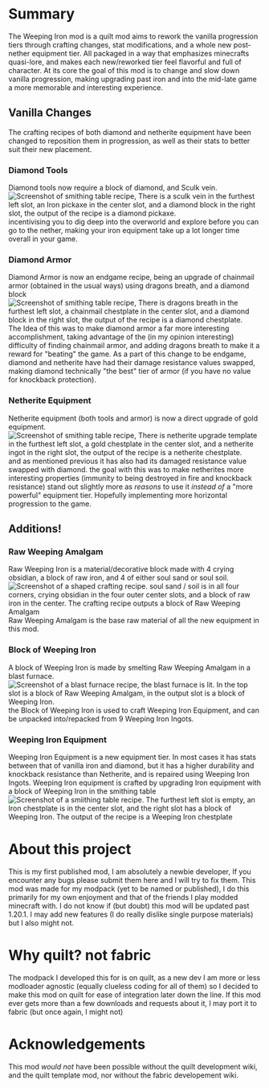 # Summary
The Weeping Iron mod is a quilt mod aims to rework the vanilla progression tiers through crafting changes, stat modifications, and a whole new post-nether equipment tier. All packaged in a way that emphasizes minecrafts quasi-lore, and makes each new/reworked tier feel flavorful and full of character. At its core the goal of this mod is to change and slow down vanilla progression, making upgrading past iron and into the mid-late game a more memorable and interesting experience.

## Vanilla Changes
The crafting recipes of both diamond and netherite equipment have been changed to reposition them in progression, as well as their stats to better suit their new placement.

### Diamond Tools
Diamond tools now require a block of diamond, and Sculk vein.
![Screenshot of smithing table recipe, There is a sculk vein in the furthest left slot, an Iron pickaxe in the center slot, and a diamond block in the right slot, the output of the recipe is a diamond pickaxe.](https://cdn.modrinth.com/data/noz094yT/images/09c6698949809dd7877bead187a6f7cfcac3a4a8.png)
incentivising you to dig deep into the overworld and explore before you can go to the nether, making your iron equipment take up a lot longer time overall in your game.

### Diamond Armor
Diamond Armor is now an endgame recipe, being an upgrade of chainmail armor (obtained in the usual ways) using dragons breath, and a diamond block
![Screenshot of smithing table recipe, There is dragons breath in the furthest left slot, a chainmail chestplate in the center slot, and a diamond block in the right slot, the output of the recipe is a diamond chestplate.](https://cdn.modrinth.com/data/noz094yT/images/9f2be441bc2ab54e5b5a933c463320c2d347c6d3.png)
The Idea of this was to make diamond armor a far more interesting accomplishment, taking advantage of the (in my opinion interesting) difficulty of finding chainmail armor, and adding dragons breath to make it a reward for "beating" the game. As a part of this change to be endgame, diamond and netherite have had their damage resistance values swapped, making diamond technically "the best" tier of armor (if you have no value for knockback protection).

### Netherite Equipment
Netherite equipment (both tools and armor) is now a direct upgrade of gold equipment.
![Screenshot of smithing table recipe, There is netherite upgrade template in the furthest left slot, a gold chestplate in the center slot, and a netherite ingot in the right slot, the output of the recipe is a netherite chestplate.](https://cdn.modrinth.com/data/noz094yT/images/1592257d4f028e81df7e3d4f92b6b0d1fbfaff52.png)
and as mentioned previous it has also had its damaged resistance value swapped with diamond. the goal with this was to make netherites more interesting properties (immunity to being destroyed in fire and knockback resistance) stand out slightly more as *reasons* to use it *instead of* a "more powerful" equipment tier. Hopefully implementing more horizontal progression to the game.

## Additions!

### Raw Weeping Amalgam
Raw Weeping Iron is a material/decorative block made with 4 crying obsidian, a block of raw iron, and 4 of either soul sand or soul soil.
![Screenshot of a shaped crafting recipe. soul sand / soil is in all four corners, crying obsidian in the four outer center slots, and a block of raw iron in the center. The crafting recipe outputs a block of Raw Weeping Amalgam](https://cdn.modrinth.com/data/noz094yT/images/ad09401b12d5ed02e67eb6ae38ec0037b2d8ad28.png)
Raw Weeping Amalgam is the base raw material of all the new equipment in this mod.

### Block of Weeping Iron
A block of Weeping Iron is made by smelting Raw Weeping Amalgam in a blast furnace.
![Screenshot of a blast furnace recipe, the blast furnace is lit. In the top slot is a block of Raw Weeping Amalgam, in the output slot is a block of Weeping Iron.](https://cdn.modrinth.com/data/noz094yT/images/99e4453df456834b06bd35befc834b519427b386.png)
the Block of Weeping Iron is used to craft Weeping Iron Equipment, and can be unpacked into/repacked from 9 Weeping Iron Ingots.

### Weeping Iron Equipment
Weeping Iron Equipment is a new equipment tier. In most cases it has stats between that of vanilla iron and diamond, but it has a higher durability and knockback resistance than Netherite, and is repaired using Weeping Iron Ingots. Weeping Iron equipment is crafted by upgrading Iron equipment with a block of Weeping Iron in the smithing table
![Screenshot of a smiithing table recipe. The furthest left slot is empty, an Iron chestplate is in the center slot, and the right slot has a block of Weeping Iron. The output of the recipe is a Weeping Iron chestplate](https://cdn.modrinth.com/data/noz094yT/images/16c05434aa9605cd9e5167aa1108d859efe07fb8.png)

# About this project
This is my first published mod, I am absolutely a newbie developer, If you encounter any bugs please submit them here and I will try to fix them. This mod was made for my modpack (yet to be named or published), I do this primarily for my own enjoyment and that of the friends I play modded minecraft with. I do not know if (but doubt) this mod will be updated past 1.20.1. I may add new features (I do really dislike single purpose materials) but I also might not.

# Why quilt? not fabric
The modpack I developed this for is on quilt, as a new dev I am more or less modloader agnostic (equally clueless coding for all of them) so I decided to make this mod on quilt for ease of integration later down the line. If this mod ever gets more than a few downloads and requests about it, I may port it to fabric (but once again, I might not)

# Acknowledgements
This mod *would not* have been possible without the quilt development wiki, and the quilt template mod, nor without the fabric developement wiki.
